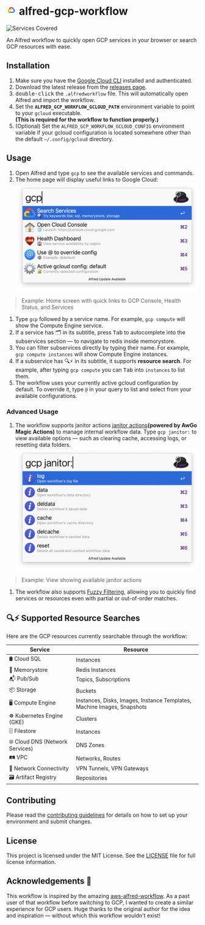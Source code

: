 # <img src="images/gcp.png" width="26"> alfred-gcp-workflow

![Services Covered](https://img.shields.io/badge/Services--Covered-253-blue?style=flat-square&logo=google-cloud)

An Alfred workflow to quickly open GCP services in your browser or search GCP resources with ease.

## Installation

1. Make sure you have the [Google Cloud CLI](https://cloud.google.com/sdk/docs/install) installed and authenticated.
2. Download the latest release from the [releases page](https://github.com/dineshgowda24/alfred-gcp-workflow/releases).
3. <kbd>double-click</kbd> the `.alfredworkflow` file. This will automatically open Alfred and import the workflow.
4. Set the **`ALFRED_GCP_WORKFLOW_GCLOUD_PATH`** environment variable to point to your `gcloud` executable.  
   **(This is required for the workflow to function properly.)**
5. (Optional) Set the `ALFRED_GCP_WORKFLOW_GCLOUD_CONFIG` environment variable if your gcloud configuration is located somewhere other than the default `~/.config/gcloud` directory.


## Usage

1. Open Alfred and type `gcp` to see the available services and commands.
2. The home page will display useful links to Google Cloud:
![Home Page](images/docs/home.png)
> Example: Home screen with quick links to GCP Console, Health Status, and Services
1. Type `gcp` followed by a service name. For example, `gcp compute` will show the Compute Engine service.
2. If a service has 🗂️ in its subtitle, press  <kbd>Tab</kbd> to autocomplete into the subservices section — to navigate to redis inside memorystore.
3. You can filter subservices directly by typing their name. For example, `gcp compute instances` will show Compute Engine instances.
4. If a subservice has 🔍⚡️ in its subtitle, it supports **resource search**. For example, after typing `gcp compute` you can <kbd>Tab</kbd> into `instances` to list them.
5. The workflow uses your currently active gcloud configuration by default. To override it, type `@` in your query to list and select from your available configurations.

### Advanced Usage

1. The workflow supports janitor actions [janitor actions](https://pkg.go.dev/github.com/deanishe/awgo#MagicAction)**(powered by AwGo Magic Actions)** to manage internal workflow data. Type `gcp janitor:` to view available options — such as clearing cache, accessing logs, or resetting data folders.
![Janitor](images/docs/janitor.png)
> Example: View showing available janitor actions
1. The workflow also supports [Fuzzy Filtering](https://pkg.go.dev/github.com/deanishe/awgo/fuzzy), allowing you to quickly find services or resources even with partial or out-of-order matches.

## 🔍⚡️ Supported Resource Searches

Here are the GCP resources currently searchable through the workflow:

| Service | Resource |
|---------|---------|
| 🛢️ Cloud SQL | Instances |
| 🧠 Memorystore | Redis Instances |
| 📬 Pub/Sub | Topics, Subscriptions |
| 📦 Storage | Buckets |
| 🖥️ Compute Engine | Instances, Disks, Images, Instance Templates, Machine Images, Snapshots |
| ☸️ Kubernetes Engine (GKE) | Clusters |
| 🗄️ Filestore | Instances |
| 🌐 Cloud DNS (Network Services) | DNS Zones |
| 🛤️ VPC | Networks, Routes |
| 🔐 Network Connectivity | VPN Tunnels, VPN Gateways |
| 🗃️ Artifact Registry | Repositories |


## Contributing

Please read the [contributing guidelines](CONTRIBUTING.md) for details on how to set up your environment and submit changes.

## License

This project is licensed under the MIT License. See the [LICENSE](LICENSE) file for full license information.

## Acknowledgements 🙏

This workflow is inspired by the amazing [aws-alfred-workflow](https://github.com/rkoval/alfred-aws-console-services-workflow).
As a past user of that workflow before switching to GCP, I wanted to create a similar experience for GCP users.
Huge thanks to the original author for the idea and inspiration — without which this workflow wouldn't exist!